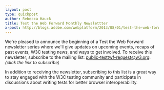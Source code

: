 ```yaml
---
layout: post
type: quickpost
author: Rebecca Hauck
title: Test the Web Forward Monthly Newslettter
x-post: http://blogs.adobe.com/webplatform/2013/08/01/test-the-web-forward-monthly-newslettter/
---
```


We're pleased to announce the beginning of a Test the Web Forward newsletter series where we'll give updates on upcoming events, recaps of past events, W3C testing news, and ways to get involved.  To receive this newsletter, subscribe to the mailing list: <a href="mailto:public-testtwf-request@w3.org?subject=subscribe">public-testtwf-request@w3.org</a>. <i>(click the link to subscribe)</i>

In addition to receiving the newsletter, subscribing to this list is a great way to stay engaged with the W3C testing community and participate in discussions about writing tests for better browser interoperability.
